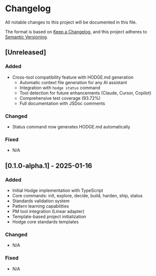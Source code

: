 # Changelog

All notable changes to this project will be documented in this file.

The format is based on [Keep a Changelog](https://keepachangelog.com/en/1.1.0/),
and this project adheres to [Semantic Versioning](https://semver.org/spec/v2.0.0.html).

## [Unreleased]

### Added
- Cross-tool compatibility feature with HODGE.md generation
  - Automatic context file generation for any AI assistant
  - Integration with `hodge status` command
  - Tool detection for future enhancements (Claude, Cursor, Copilot)
  - Comprehensive test coverage (93.72%)
  - Full documentation with JSDoc comments

### Changed
- Status command now generates HODGE.md automatically

### Fixed
- N/A

## [0.1.0-alpha.1] - 2025-01-16

### Added
- Initial Hodge implementation with TypeScript
- Core commands: init, explore, decide, build, harden, ship, status
- Standards validation system
- Pattern learning capabilities
- PM tool integration (Linear adapter)
- Template-based project initialization
- Hodge core standards templates

### Changed
- N/A

### Fixed
- N/A